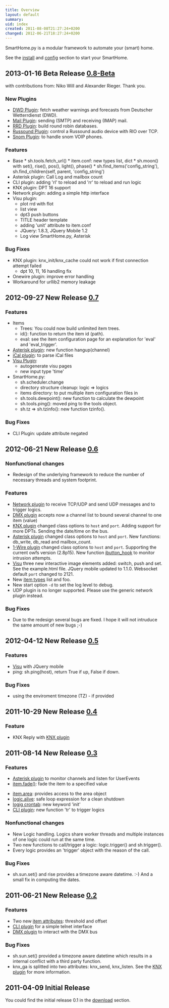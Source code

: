```yaml
---
title: Overview
layout: default
summary:
uid: index
created: 2011-08-08T21:27:24+0200
changed: 2012-06-21T18:27:24+0200
---
```


SmartHome.py is a modular framework to automate your (smart) home.

See the [install](install) and [config](config) section to start your SmartHome.

## 2013-01-16 Beta Release [0.8-Beta](https://github.com/mknx/smarthome/tags)
with contributions from: Niko Will and Alexander Rieger. Thank you.

### New Plugins
   * [DWD Plugin](plugins/dwd): fetch weather warnings and forecasts from Deutscher Wetterrdienst (DWD).
   * [Mail Plugin](plugins/mail): sending (SMTP) and receiving (IMAP) mail.
   * [RRD Plugin](plugins/rrd): build round robin databases.
   * [Russound Plugin](plugins/russound): control a Russound audio device with RIO over TCP.
   * [Snom Plugin](plugins/snom): to handle snom VOIP phones.

### Features
   * Base
    * sh.tools.fetch_url()
    * item.conf: new types list, dict
    * sh.moon() with set(), rise(), pos(), light(), phase()
    * sh.find_items('config_string'), sh.find_children(self, parent, 'config_string')
   * Asterisk plugin: Call Log and mailbox count
   * CLI plugin: adding 'rl' to reload and 'rr' to reload and run logic
   * KNX plugin: DPT 16 support
   * Network plugin: adding a simple http interface
   * Visu plugin:
      * plot rrd with flot
      * list view
      * dpt3 push buttons
      * TITLE header template
      * adding 'unit' attribute to item.conf
      * JQuery: 1.8.3, JQuery Mobile 1.2
      * Log view  SmartHome.py, Asterisk

### Bug Fixes
   * KNX plugin: knx_init/knx_cache could not work if first connection attempt failed
     * dpt 10, 11, 16 handling fix
   * Onewire plugin: improve error handling
   * Workaround for urllib2 memory leakage

## 2012-09-27 New Release [0.7](https://github.com/mknx/smarthome/tags)

### Features
   * Items
      * Trees: You could now build unlimited item trees.
      * id(): function to return the item id (path).
      * eval: see the item configuration page for an explanation for 'eval' and 'eval_trigger'.
   * [Asterisk plugin](plugins/asterisk): new function hangup(channel)
   * [iCal plugin](plugins/ical): to parse iCal files
   * [Visu Plugin](plugins/visu):
      * autogenerate visu pages
      * new input type 'time'
   * SmartHome.py:
      * sh.scheduler.change
      * directory structure cleanup: logic => logics
      * items directory: to put multiple item configuration files in
      * sh.tools.dewpoint(): new function to calculate the dewpoint
      * sh.tools.ping(): moved ping to the tools object.
      * sh.tz => sh.tzinfo(): new function tzinfo().

### Bug Fixes

  * CLI Plugin: update attribute negated

## 2012-06-21 New Release [0.6](http://sourceforge.net/projects/smarthome/files/)

### Nonfunctional changes
  * Redesign of the underlying framework to reduce the number of necessary threads and system footprint.

### Features
  * [Network plugin](plugins/network) to receive TCP/UDP and send UDP messages and to trigger logics.
  * [DMX plugin](plugins/dmx) accepts now a channel list to bound several channel to one item (value)
  * [KNX plugin](plugins/knx) changed class options to `host` and `port`. Adding support for more DPTs. Sending the date/time on the bus.
  * [Asterisk plugin](plugins/asterisk) changed class options to `host` and `port`. New functions: db_write, db_read and mailbox_count.
  * [1-Wire plugin](plugins/onewire) changed class options to `host` and `port`. Supporting the current owfs version (2.8p15). New function [ibutton_hook](plugins/onewire/#ibuttonhookibutton-item) to monitor intrusion attempts.
  * [Visu](plugins/visu) three new interactive image elements added: switch, push and set. See the example.html file. JQuery mobile updated to 1.1.0. Websocket default `port` changed to 2121.
  * New [item types](/config#item-attributes) list and foo.
  * New start option `-d` to set the log level to debug.
  * UDP plugin is no longer supported. Please use the generic network plugin instead.

### Bug Fixes
 * Due to the redesign several bugs are fixed. I hope it will not intruduce the same amount of new bugs ;-)


## 2012-04-12 New Release [0.5](http://sourceforge.net/projects/smarthome/files/)

### Features
  * [Visu](plugins/visu) with JQuery mobile
  * ping: sh.ping(host), return True if up, False if down.

### Bug Fixes
  * using the enviroment timezone (TZ) - if provided

## 2011-10-29 New Release [0.4](http://sourceforge.net/projects/smarthome/files/)

### Feature
  * KNX Reply with [KNX plugin](plugins/knx)


## 2011-08-14 New Release [0.3](http://sourceforge.net/projects/smarthome/files/)

### Features
 * [Asterisk plugin](plugins/asterisk) to monitor channels and listen for UserEvents
 * [item.fade()](config#fade): fade the item to a specified value
 + [item.area](config#item-attributes): provides access to the area object
 + [logic.alive](logic/config#logic): safe loop expression for a clean shutdown
 + [logig crontab](logic/config#crontab): new keyword 'init'
 + [CLI plugin](plugins/cli/#usage): new function 'tr' to trigger logics

### Nonfunctional changes

 * New Logic handling. Logics share worker threads and multiple instances of one logic could run at the same time.
 * Two new functions to call/trigger a logic: logic.trigger() and sh.trigger().
 * Every logic provides an 'trigger' object with the reason of the call.

### Bug Fixes

 * sh.sun.set() and rise provides a timezone aware datetime. :-)
   And a small fix in computing the dates.

## 2011-06-21 New Release [0.2](http://sourceforge.net/projects/smarthome/files/) 

### Features
 * Two new [item attributes](config#item-attributes): threshold and offset
 * [CLI plugin](plugins/cli/) for a simple telnet interface
 * [DMX plugin](plugins/dmx/) to interact with the DMX bus

### Bug Fixes
 * sh.sun.set() provided a timezone aware datetime which results in a internal conflict with a third party function.
 * knx_ga is splitted into two attributes: knx_send, knx_listen. See the [KNX plugin](plugins/knx/) for more information.


## 2011-04-09 Initial Release
You could find the initial release 0.1 in the [download](http://sourceforge.net/projects/smarthome/files/) section.

